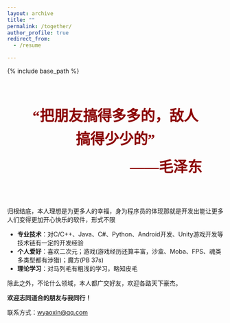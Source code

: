 ```yaml
---
layout: archive
title: ""
permalink: /together/
author_profile: true
redirect_from:
  - /resume

---
```


{% include base_path %}

<div style="
    max-width: 800px;
    margin: 40px auto;
    padding: 30px;
    text-align: center;
    position: relative;
    font-family: 'SimSun', 'STKaiti', serif;
">
    <div style="
        font-size: 2.1rem;
        line-height: 1.6;
        color: #8b0000;
        font-weight: bold;
        margin-bottom: 20px;
        padding: 0 20px;
    ">
        “把朋友搞得多多的，敌人搞得少少的”
    </div>
<div style="
    text-align: right;
    padding-right: 20px;
    margin-top: -10px;
    font-size: 2.1rem;
    color: #8b0000;
    font-weight: bold;
    font-family: 'SimSun', 'STKaiti', serif;
">
    ——毛泽东
</div>
</div>
  

归根结底，本人理想是为更多人的幸福，身为程序员的体现那就是开发出能让更多人们变得更加开心快乐的软件，形式不限

- **专业技术**：对C/C++、Java、C#、Python、Android开发、Unity游戏开发等技术链有一定的开发经验
- **个人爱好**：喜欢二次元；游戏(游戏经历还算丰富，沙盒、Moba、FPS、魂类多类型都有涉猎)；魔方(PB 37s)
- **理论学习**：对马列毛有粗浅的学习，略知皮毛

除此之外，不论什么领域，本人都广交好友，欢迎各路天下豪杰。

**欢迎志同道合的朋友与我同行！**

联系方式：<wyaoxin@qq.com>



